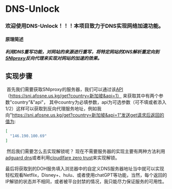 # DNS-Unlock

### 欢迎使用DNS-Unlock！！！本项目致力于DNS实现网络加速功能。

#### 原理简述

##### 利用DNS重写功能，对网站的来源进行重写，将特定网站的DNS解析重定向到[SNIproxy](https://github.com/dlundquist/sniproxy)反向代理来实现对网站的加速的效果。

## 实现步骤

​	首先我们需要获取SNIproxy的服务器，我们可以通过该[API](https://sni.afosne.us.kg/get)（https://sni.afosne.us.kg/get?country=新加坡&api=1） 来获取其中有两个参数"country"&"api"， 其中country为必填参数，api为可选参数（可不填或者添入1/2）这样可以获取到反向代理服务地址，例如我向"https://sni.afosne.us.kg/get?country=新加坡&api=1"发送get请求后返回的值为:

```json
[
  "146.190.100.69"
]
```

​	然后我们需要怎么去实现解锁呢？ 现在不需要服务器的实现主要有两种方法利用[adguard dns](https://auth.adguard.com/login.html)或者利用[cloudlfare zero trust](https://one.dash.cloudflare.com/)来实现解锁。

​	最后将获取到的DOH服务填入浏览器中的自定义DNS服务器地址当中就可以实现轻松观看Netflix，Disney+、hulu、或者使用chatGPT等功能，当然，每个返回的IP解锁的状态并不相同，或者被平台封禁的情况，我只能尽力保证服务的可用性。

​	
